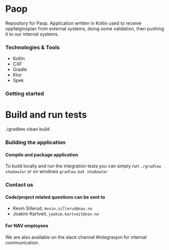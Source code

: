 # Paop

Repository for Paop. Application written in Kotlin used to receive oppfølginsplan from external systems,
doing some validation, then pushing it to our internal systems.

### Technologies & Tools

* Kotlin
* CXF
* Gradle
* Ktor
* Spek

### Getting started
# Build and run tests
./gradlew clean build

### Building the application
#### Compile and package application
To build locally and run the integration tests you can simply run `./gradlew shadowJar` or  on windows 
`gradlew.bat shadowJar`

### Contact us
#### Code/project related questions can be sent to 
* Kevin Sillerud, `kevin.sillerud@nav.no`
* Joakim Kartveit, `joakim.kartveit@nav.no`

#### For NAV employees
We are also available on the slack channel #integrasjon for internal communication.
